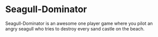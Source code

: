 Seagull-Dominator
=================

Seagull-Dominator is an awesome one player game where you pilot an angry seagull who tries to destroy every sand castle on the beach.

